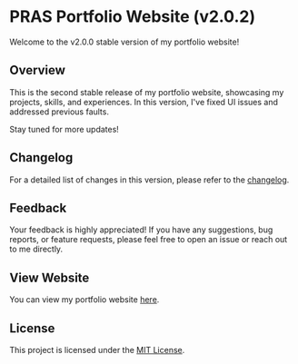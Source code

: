 # PRAS Portfolio Website (v2.0.2)

Welcome to the v2.0.0 stable version of my portfolio website!

## Overview

This is the second stable release of my portfolio website, showcasing my projects, skills, and experiences. In this version, I've fixed UI issues and addressed previous faults.

Stay tuned for more updates!

## Changelog

For a detailed list of changes in this version, please refer to the [changelog](CHANGELOG.md).

## Feedback

Your feedback is highly appreciated! If you have any suggestions, bug reports, or feature requests, please feel free to open an issue or reach out to me directly.

## View Website

You can view my portfolio website [here](https://prassamin.github.io/portfolio/).

## License

This project is licensed under the [MIT License](LICENSE).
